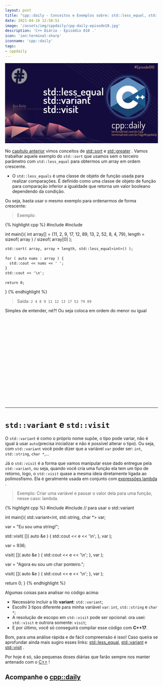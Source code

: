 ```yaml
---
layout: post
title: "cpp::daily - Conceitos e Exemplos sobre: std::less_equal, std::variant e std::visit"
date: 2021-04-16 12:58:51
image: '/assets/img/cppdaily/cpp-daily-episode10.jpg'
description: 'C++ Diário - Episódio 010 .'
icon: 'ion:terminal-sharp'
iconname: 'cpp::daily'
tags:
- cppdaily
---
```


![std less equal variant visit](/assets/img/cppdaily/cpp-daily-episode10.jpg)

No [capítulo anterior](https://terminalroot.com.br/2021/04/std-swap-std-greater-std-sort.html) vimos conceitos de [std::sort](https://terminalroot.com.br/2021/04/std-swap-std-greater-std-sort.html) e [std::greater](https://terminalroot.com.br/2021/04/std-swap-std-greater-std-sort.html) . Vamos trabalhar aquele exemplo do `std::sort` que usamos sem o terceiro parâmetro com `std::less_equal` para obtermos um array em ordem crescente.

+ O `std::less_equals` é uma classe de objeto de função usada para realizar comparações. É definido como uma classe de objeto de função para comparação inferior a igualdade que retorna um valor booleano dependendo da condição. 

Ou seja, basta usar o mesmo exemplo para ordenarmos de forma crescente:
> Exemplo:

{% highlight cpp %}
#include <iostream>
#include <algorithm>

int main(){
    int array[] = {11, 2, 9, 17, 12, 89, 13, 2, 52, 8, 4, 79},
          length = sizeof( array ) / sizeof( array[0] );

    std::sort( array, array + length, std::less_equal<int>() );

    for ( auto nums : array ) {
      std::cout << nums << ' ';
    }
    std::cout << '\n';

    return 0;
}
{% endhighlight %}
> Saída: `2 4 8 9 11 12 13 17 52 79 89`

Simples de entender, né?! Ou seja coloca em ordem do menor ou igual

<!-- QUADRADO -->
<script async src="//pagead2.googlesyndication.com/pagead/js/adsbygoogle.js"></script>
<ins class="adsbygoogle"
style="display:inline-block;width:336px;height:280px"
data-ad-client="ca-pub-2838251107855362"
data-ad-slot="5351066970"></ins>
<script>
(adsbygoogle = window.adsbygoogle || []).push({});
</script>

---

# `std::variant` e `std::visit`

O `std::variant` é como o próprio nome supõe, o tipo pode variar, não é igual à usar `auto`(precisa inicializar e não é possível alterar o tipo). Ou seja, com `std::variant` você pode dizer que a variável `var` poder ser: `int`, `std::string`, `char *`,... 

Já o `std::visit` é a forma que vamos manipular esse dado entregue pela `std::variant`, ou seja, quando você cria uma função ela tem um tipo de retorno, logo, o `std::visit` quase a mesma ideia diretamente ligada ao polimosfismo. Ela é geralmente usada em conjunto com [expressões lambda](https://terminalroot.com.br/cpp) .

> Exemplo: Criar uma variável e passar o valor dela para uma função, nesse caso: lambda.

{% highlight cpp %}
#include <iostream>
#include <variant> // para usar o std::variant

int main(){
  std::variant<int, std::string, char *> var;

  var = "Eu sou uma string!";

  std::visit( []( auto &e ) {
      std::cout << e << '\n';
      }, var );

  var = 936;

  visit( []( auto &e ) {
      std::cout << e << '\n';
      }, var );

  var = "Agora eu sou um char ponteiro.";

  visit( []( auto &e ) {
      std::cout << e << '\n';
      }, var );

  return 0;
}
{% endhighlight %}

Algumas coisas para analisar no código acima:
+ Necessário incluir a lib **variant**: `std::variant`;
+ Escolhi 3 tipos diferente para minha variável `var`: `int`, `std::string` e `char *`;
+ A resolução de escopo em `std::visit` pode ser opcional: ora usei: `std::visit` e outrora somente: `visit`;
+ E por último, você só conseguirá compilar esse código com **C++17**.

<!-- RETANGULO LARGO 2 -->
<script async src="//pagead2.googlesyndication.com/pagead/js/adsbygoogle.js"></script>
<ins class="adsbygoogle"
style="display:block; text-align:center;"
data-ad-layout="in-article"
data-ad-format="fluid"
data-ad-client="ca-pub-2838251107855362"
data-ad-slot="8549252987"></ins>
<script>
(adsbygoogle = window.adsbygoogle || []).push({});
</script>

Bom, para uma análise rápida e de fácil compreensão é isso! Caso queira se aprofundar ainda mais sugiro esses links: [std::less_equal](https://en.cppreference.com/w/cpp/utility/functional/less_equal), [std::variant](https://en.cppreference.com/w/cpp/utility/variant) e [std::visit](https://en.cppreference.com/w/cpp/utility/variant/visit) .

Por hoje é só, são pequenas doses diárias que farão sempre nos manter antenado com o [C++](https://terminalroot.com.br/cpp/) !

## Acompanhe o [cpp::daily](https://terminalroot.com.br/tags#cppdaily)


